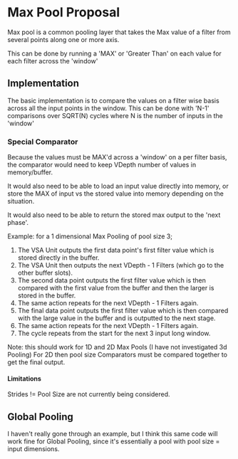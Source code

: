 
# Max Pool Proposal

Max pool is a common pooling layer that takes the Max value of a filter from several points along one or more axis.

This can be done by running a 'MAX' or 'Greater Than' on each value for each filter across the 'window'

## Implementation

The basic implementation is to compare the values on a filter wise basis across all the input points in the window.
This can be done with 'N-1' comparisons over SQRT(N) cycles where N is the number of inputs in the 'window' 


### Special Comparator 

Because the values must be MAX'd across a 'window' on a per filter basis, the comparator would need to keep VDepth number of values in memory/buffer.

It would also need to be able to load an input value directly into memory, or store the MAX of input vs the stored value into memory depending on the situation.

It would also need to be able to return the stored max output to the 'next phase'.

Example: for a 1 dimensional Max Pooling of pool size 3; 
1. The VSA Unit outputs the first data point's first filter value which is stored directly in the buffer.
2. The VSA Unit then outputs the next VDepth - 1 Filters (which go to the other buffer slots).
3. The second data point outputs the first filter value which is then compared with the first value from the buffer and then the larger is stored in the buffer.
4. The same action repeats for the next VDepth - 1 Filters again.
5. The final data point outputs the first filter value which is then compared with the large value in the buffer and is outputted to the next stage.
6. The same action repeats for the next VDepth - 1 Filters again.
7. The cycle repeats from the start for the next 3 input long window.

Note: this should work for 1D and 2D Max Pools (I have not investigated 3d Pooling) 
For 2D then pool size Comparators must be compared together to get the final output. 

#### Limitations

Strides != Pool Size are not currently being considered.


## Global Pooling

I haven't really gone through an example, but I think this same code will work fine for Global Pooling, since it's essentially a pool with pool size = input dimensions.






